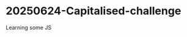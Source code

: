 # 20250624-Capitalised-challenge

Learning some JS

<!--
-fisrt step is to create the repo
-then go to ubuntu and open the projects and the new repo file
-git clone the SSH
-code .
-create the html, css and js files
-back to the ubuntu, git add .
- git status whenever I want to check soething
-git committ -m "write your message here"
-git push
-git status
 -->
